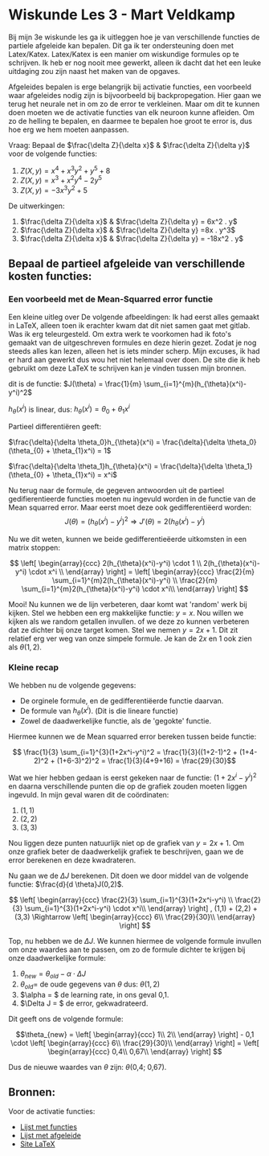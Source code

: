 # Wiskunde Les 3 - Mart Veldkamp

Bij mijn 3e wiskunde les ga ik uitleggen hoe je van verschillende functies de partiele afgeleide kan bepalen. Dit ga ik ter ondersteuning doen met Latex/Katex. Latex/Katex is een manier om wiskundige formules op te schrijven. Ik heb er nog nooit mee gewerkt, alleen ik dacht dat het een leuke uitdaging zou zijn naast het maken van de opgaves.

Afgeleides bepalen is erge belangrijk bij activatie functies, een voorbeeld waar afgeleides nodig zijn is bijvoorbeeld bij backpropegation. Hier gaan we terug het neurale net in om zo de error te verkleinen. Maar om dit te kunnen doen moeten we de activatie functies van elk neuroon kunne afleiden. Om zo de helling te bepalen, en daarmee te bepalen hoe groot te error is, dus hoe erg we hem moeten aanpassen.

Vraag: Bepaal de $\frac{\delta Z}{\delta x}$ & $\frac{\delta Z}{\delta y}$ voor de volgende functies:

1. $Z(X, y) = x^4+x^3y^2+y^5+8$
2. $Z(X, y) = x^3 + x^2y^4 -2y^5$
3. $Z(X, y) = -3x^3y^2 +5$

De uitwerkingen:

1.  $\frac{\delta Z}{\delta x}$ & $\frac{\delta Z}{\delta y} = 6x^2 . y$
2. $\frac{\delta Z}{\delta x}$ & $\frac{\delta Z}{\delta y} =8x . y^3$
3. $\frac{\delta Z}{\delta x}$ & $\frac{\delta Z}{\delta y} = -18x^2 . y$ 

## Bepaal de partieel afgeleide van verschillende kosten functies:

### Een voorbeeld met de Mean-Squarred error functie
Een kleine uitleg over De volgende afbeeldingen: Ik had eerst alles gemaakt in LaTeX, alleen toen ik erachter kwam dat dit niet samen gaat met gitlab. Was ik erg teleurgesteld. Om extra werk te voorkomen had ik foto's gemaakt van de uitgeschreven formules en deze hierin gezet. Zodat je nog steeds alles kan lezen, alleen het is iets minder scherp. Mijn excuses, ik had er hard aan gewerkt dus wou het niet helemaal over doen. De site die ik heb gebruikt om deze LaTeX te schrijven kan je vinden tussen mijn bronnen.

dit is de functie: $J(\theta) = \frac{1}{m} \sum_{i=1}^{m}(h_{\theta}(x^i)-y^i)^2$

$h_{\theta}(x^i)$ is linear, dus: $h_{\theta}(x^i) = \theta_{0} + \theta_{1}x^i$

Partieel differentiëren geeft:

$\frac{\delta}{\delta \theta_0}h_{\theta}(x^i) = \frac{\delta}{\delta \theta_0}(\theta_{0} + \theta_{1}x^i) = 1$

$\frac{\delta}{\delta \theta_1}h_{\theta}(x^i) = 
\frac{\delta}{\delta \theta_1}(\theta_{0} + \theta_{1}x^i) = x^i$

Nu terug naar de formule, de gegeven antwoorden uit de partieel gedifierentieerde functies moeten nu ingevuld worden in de functie van de Mean squarred error. Maar eerst moet deze ook gedifferentiëerd worden:
$$J(\theta) = (h_{\theta}(x^i)-y^i)^2 \Rightarrow J'(\theta) = 2(h_{\theta}(x^i)-y^i)$$

Nu we dit weten, kunnen we beide gedifferentieëerde uitkomsten in een matrix stoppen:

$$
\left[
    \begin{array}{ccc}
        2(h_{\theta}(x^i)-y^i) \cdot 1 \\
        2(h_{\theta}(x^i)-y^i) \cdot x^i \\
    \end{array}
\right] = 
\left[
    \begin{array}{ccc}
        \frac{2}{m} \sum_{i=1}^{m}2(h_{\theta}(x^i)-y^i) \\
        \frac{2}{m} \sum_{i=1}^{m}2(h_{\theta}(x^i)-y^i) \cdot x^i\\
    \end{array}
\right]
$$

Mooi! Nu kunnen we de lijn verbeteren, daar komt wat 'random' werk bij kijken. Stel we hebben een erg makkelijke functie: $y = x$. Nou willen we kijken als we random getallen invullen. of we deze zo kunnen verbeteren dat ze dichter bij onze target komen. Stel we nemen $y=2x+1$. Dit zit relatief erg ver weg van onze simpele formule. Je kan de $2x$ en 1 ook zien als $\theta (1,2)$.

### Kleine recap
We hebben nu de volgende gegevens:
- De orginele formule, en de gedifferentiëerde functie daarvan.
- De formule van $h_{\theta}(x^i)$. (Dit is die lineare functie)
- Zowel de daadwerkelijke functie, als de 'gegokte' functie.

Hiermee kunnen we de Mean squarred error bereken tussen beide functie:

$$ \frac{1}{3} \sum_{i=1}^{3}(1+2x^i-y^i)^2 = \frac{1}{3}((1+2-1)^2 + (1+4-2)^2 + (1+6-3)^2)^2 = \frac{1}{3}(4+9+16) = \frac{29}{30}$$

Wat we hier hebben gedaan is eerst gekeken naar de functie: $(1+2x^i-y^i)^2$ en daarna verschillende punten die op de grafiek zouden moeten liggen ingevuld. In mijn geval waren dit de coördinaten:
1. $(1,1)$
2. $(2,2)$
3. $(3,3)$

Nou liggen deze punten natuurlijk niet op de grafiek van $y = 2x+1$. Om onze grafiek beter de daadwerkelijk grafiek te beschrijven, gaan we de error berekenen en deze kwadrateren. 

Nu gaan we de $\Delta J$ berekenen. Dit doen we door middel van de volgende functie: $\frac{d}{d \theta}J(0,2)$.

$$
\left[
    \begin{array}{ccc}
        \frac{2}{3} \sum_{i=1}^{3}(1+2x^i-y^i) \\
        \frac{2}{3} \sum_{i=1}^{3}(1+2x^i-y^i) \cdot x^i\\
    \end{array}
\right] , (1,1) + (2,2) + (3,3) \Rightarrow
\left[
    \begin{array}{ccc}
        6\\
        \frac{29}{30}\\
    \end{array}
\right]
$$

Top, nu hebben we de $\Delta J$. We kunnen hiermee de volgende formule invullen om onze waardes aan te passen, om zo de formule dichter te krijgen bij onze daadwerkelijke formule:
1. $\theta_{new}=\theta_{old}- \alpha \cdot \Delta J$
2. $\theta_{old}=$ de oude gegevens van $\theta$ dus: $\theta(1,2)$
3. $\alpha = $ de learning rate, in ons geval 0,1.
4. $\Delta J = $ de error, gekwadrateerd.

Dit geeft ons de volgende formule:

$$\theta_{new} = 
\left[
    \begin{array}{ccc}
        1\\
        2\\
    \end{array}
\right] - 0,1 \cdot
\left[
    \begin{array}{ccc}
        6\\
        \frac{29}{30}\\
    \end{array}
\right] =
\left[
    \begin{array}{ccc}
        0,4\\
        0,67\\
    \end{array}
\right]
$$

Dus de nieuwe waardes van $\theta$ zijn: $\theta$(0,4; 0,67).

## Bronnen:

Voor de activatie functies:
- [Lijst met functies](https://en.wikipedia.org/wiki/Activation_function)
- [Lijst met afgeleide](https://dlo.mijnhva.nl/d2l/le/content/354957/viewContent/851240/View)
- [Site LaTeX](https://www.mathcha.io/editor/NvKDesYwiOph19NB2nFVZKQ9Bs072QlrivwD35o)